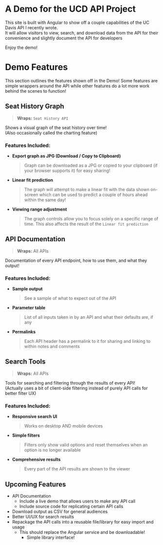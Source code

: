 # A Demo for the UCD API Project
This site is built with Angular to show off a couple capabilities of the UC Davis API I recently wrote.  
It will allow visitors to view, search, and download data from the API for their convenience and slightly document the API for developers

Enjoy the demo!

# Demo Features
This section outlines the features shown off in the Demo!
Some features are simple wrappers around the API while other features do a lot more work behind the scenes to function!

## Seat History Graph
> **Wraps:** `Seat History API`

Shows a visual graph of the seat history over time!  
(Also occasionally called the charting feature)
### Features Included:
* **Export graph as JPG (Download / Copy to Clipboard)**
  > Graph can be downloaded as a JPG or copied to your clipboard (if your browser supports it) for easy sharing!
* **Linear fit prediction**
  > The graph will attempt to make a linear fit with the data shown on-screen which can be used to predict a couple of hours ahead within the same day!
* **Viewing range adjustment**
  > The graph controls allow you to focus solely on a specific range of time. This also affects the result of the `Linear fit prediction`

## API Documentation
> **Wraps:** All APIs

Documentation of every API endpoint, how to use them, and what they output!
### Features Included:
* **Sample output**
  > See a sample of what to expect out of the API
* **Parameter table**
  > List of all inputs taken in by an API and what their defaults are, if any
* **Permalinks**
  > Each API header has a permalink to it for sharing and linking to within notes and comments

## Search Tools
> **Wraps:** All APIs

Tools for searching and filtering through the results of every API!  
(Actually uses a bit of client-side filtering instead of purely API calls for better filter UX)
### Features Included:
* **Responsive search UI**
  > Works on desktop AND mobile devices
* **Simple filters**
  > Filters only show valid options and reset themselves when an option is no longer available
* **Comprehensive results**
  > Every part of the API results are shown to the viewer

## Upcoming Features
* API Documentation
	* Include a live demo that allows users to make any API call
	* Include source code for replicating certain API calls
* Download output as CSV for general audiences
* Better UI/UX for search results
* Repackage the API calls into a reusable file/library for easy import and usage
	* This should replace the Angular service and be downloadable!
		* Simple library interface!
